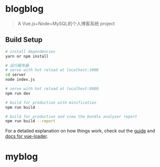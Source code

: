 # blogblog

> A Vue.js+Node+MySQL的个人博客系统 project

## Build Setup

``` bash
# install dependencies
yarn or npm install

# 运行服务器
# serve with hot reload at localhost:3000
cd server
node index.js

# serve with hot reload at localhost:8080
npm run dev

# build for production with minification
npm run build

# build for production and view the bundle analyzer report
npm run build --report
```

For a detailed explanation on how things work, check out the [guide](http://vuejs-templates.github.io/webpack/) and [docs for vue-loader](http://vuejs.github.io/vue-loader).
# myblog

